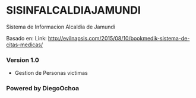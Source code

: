 # SISINFALCALDIAJAMUNDI
Sistema de Informacion Alcaldia de Jamundi

Basado en:
Link: http://evilnapsis.com/2015/08/10/bookmedik-sistema-de-citas-medicas/

### Version 1.0

- Gestion de Personas victimas


### Powered by DiegoOchoa
